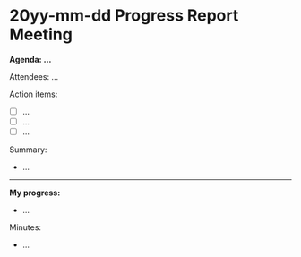 # 20yy-mm-dd Progress Report Meeting
**Agenda: ...**

Attendees: ...

Action items:

* [ ] ...
* [ ] ...
* [ ] ...

Summary:

* ...

---

**My progress:**

* ...

Minutes:

* ...

